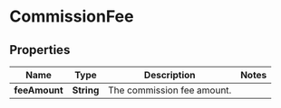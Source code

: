 

# CommissionFee


## Properties

| Name | Type | Description | Notes |
|------------ | ------------- | ------------- | -------------|
|**feeAmount** | **String** | The commission fee amount. |  |



